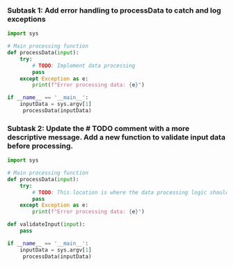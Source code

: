 ### Subtask 1:  Add error handling to processData to catch and log exceptions

```py
import sys

# Main processing function
def processData(input):
    try:
        # TODO: Implement data processing
        pass
    except Exception as e:
        print(f"Error processing data: {e}")

if __name__ == '__main__':
    inputData = sys.argv[1]
     processData(inputData)
```

### Subtask 2:  Update the # TODO comment with a more descriptive message. Add a new function to validate input data before processing.

```py
import sys

# Main processing function
def processData(input):
    try:
        # TODO: This location is where the data processing logic should be implemented
        pass
    except Exception as e:
        print(f"Error processing data: {e}")

def validateInput(input):
    pass

if __name__ == '__main__':
    inputData = sys.argv[1]
     processData(inputData)
```